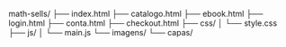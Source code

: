 math-sells/
├── index.html          <!-- Página inicial -->
├── catalogo.html       <!-- Lista de e-books -->
├── ebook.html          <!-- Detalhes de um e-book -->
├── login.html          <!-- Página de login/cadastro -->
├── conta.html          <!-- Área do usuário -->
├── checkout.html       <!-- Página de pagamento -->
├── css/
│   └── style.css       <!-- Estilos gerais -->
├── js/
│   └── main.js         <!-- Scripts interativos -->
└── imagens/
    └── capas/          <!-- Capas dos e-books -->
